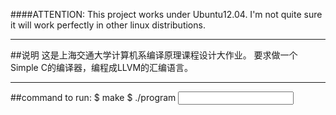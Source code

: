 ####ATTENTION: 
This project works under Ubuntu12.04. I'm not quite sure it will work perfectly in other linux distributions.

-------------
##说明
这是上海交通大学计算机系编译原理课程设计大作业。
要求做一个Simple C的编译器，编程成LLVM的汇编语言。
 

--------------------
##command to run:
$ make
$ ./program <input file> <output file>
